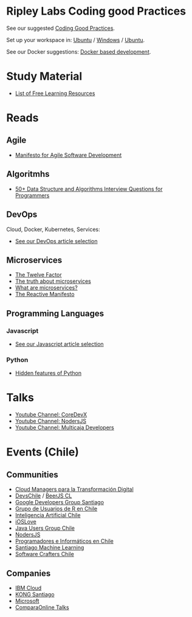 # Ripley Labs Coding good Practices
See our suggested [Coding Good Practices](CodingGoodPractices.md).

Set up your workspace in: [Ubuntu](DEV-Environment-Ubuntu.md) / [Windows](DEV-Environment-Windows.md) / [Ubuntu](DEV-Environment-MacOS.md).

See our Docker suggestions: [Docker based development](Docker-based-development.md).

# Study Material

* [List of Free Learning Resources](https://github.com/EbookFoundation/free-programming-books)

# Reads

## Agile
* [Manifesto for Agile Software Development](https://agilemanifesto.org/)

## Algoritmhs
* [50+ Data Structure and Algorithms Interview Questions for Programmers](https://hackernoon.com/50-data-structure-and-algorithms-interview-questions-for-programmers-b4b1ac61f5b0)

## DevOps

Cloud, Docker, Kubernetes, Services:
* [See our DevOps article selection](StudyMaterial/DevOps.md)


## Microservices

* [The Twelve Factor](https://12factor.net/)
* [The truth about microservices](https://codeburst.io/the-truth-about-microservices-8f8124913df4)
* [What are microservices?](https://microservices.io/)
* [The Reactive Manifesto](https://www.reactivemanifesto.org/)


## Programming Languages

### Javascript
* [See our Javascript article selection](StudyMaterial/Javascript.md)

### Python
* [Hidden features of Python](https://stackoverflow.com/questions/101268/hidden-features-of-python)


# Talks

* [Youtube Channel: CoreDevX](https://www.youtube.com/channel/UCFUrYLy6MDa9BrQJs3h-K0g)
* [Youtube Channel: NodersJS](https://www.youtube.com/channel/UC7tUsO3S7424TMcgSCUOCow)
* [Youtube Channel: Multicaja Developers](https://www.youtube.com/channel/UCTnRTIOuwlLEhNZ0o5p0-ug)

# Events (Chile)

## Communities

* [Cloud Managers para la Transformación Digital](https://www.meetup.com/es-ES/Cloud-Managers-para-la-Transformacion-Digital/)
* [DevsChile](https://devschile.cl/) / [BeerJS CL](https://www.beerjs.cl/)
* [Google Developers Group Santiago](https://www.meetup.com/es-ES/gdg-chile/)
* [Grupo de Usuarios de R en Chile](https://www.meetup.com/es-ES/useRchile/)
* [Inteligencia Artificial Chile](https://www.meetup.com/es-ES/Inteligencia-Artificial-Chile/)
* [iOSLove](https://www.meetup.com/es-ES/iOSLove/)
* [Java Users Group Chile](https://www.meetup.com/es-ES/jug-chile/)
* [NodersJS](https://www.meetup.com/es-ES/NodersJS/)
* [Programadores e Informáticos en Chile](https://www.meetup.com/es-ES/ProinChile/)
* [Santiago Machine Learning](https://www.meetup.com/es-ES/Santiago-Machine-Learning-Meetup/)
* [Software Crafters Chile](https://www.meetup.com/es-ES/Software-Crafters-Chile/)

## Companies

* [IBM Cloud](https://www.meetup.com/es-ES/meetup-group-fFKMjMnd/)
* [KONG Santiago](https://www.meetup.com/es-ES/Kong-SANTIAGO/)
* [Microsoft](https://www.meetup.com/es-ES/Microsoft-Techies-Santiago/)
* [ComparaOnline Talks](https://www.meetup.com/es-ES/ComparaOnline-Talks/)
